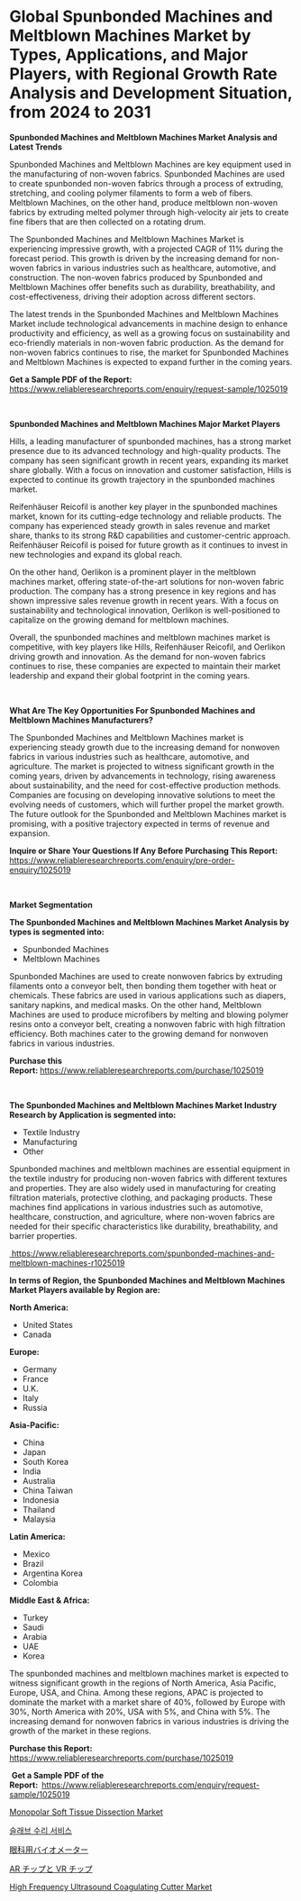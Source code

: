 <p><h1>Global Spunbonded Machines and Meltblown Machines Market by Types, Applications, and Major Players, with Regional Growth Rate Analysis and Development Situation, from 2024 to 2031</h1></p><p><strong>Spunbonded Machines and Meltblown Machines Market Analysis and Latest Trends</strong></p>
<p><p>Spunbonded Machines and Meltblown Machines are key equipment used in the manufacturing of non-woven fabrics. Spunbonded Machines are used to create spunbonded non-woven fabrics through a process of extruding, stretching, and cooling polymer filaments to form a web of fibers. Meltblown Machines, on the other hand, produce meltblown non-woven fabrics by extruding melted polymer through high-velocity air jets to create fine fibers that are then collected on a rotating drum.</p><p>The Spunbonded Machines and Meltblown Machines Market is experiencing impressive growth, with a projected CAGR of 11% during the forecast period. This growth is driven by the increasing demand for non-woven fabrics in various industries such as healthcare, automotive, and construction. The non-woven fabrics produced by Spunbonded and Meltblown Machines offer benefits such as durability, breathability, and cost-effectiveness, driving their adoption across different sectors.</p><p>The latest trends in the Spunbonded Machines and Meltblown Machines Market include technological advancements in machine design to enhance productivity and efficiency, as well as a growing focus on sustainability and eco-friendly materials in non-woven fabric production. As the demand for non-woven fabrics continues to rise, the market for Spunbonded Machines and Meltblown Machines is expected to expand further in the coming years.</p></p>
<p><strong>Get a Sample PDF of the Report:&nbsp;</strong> <a href="https://www.reliableresearchreports.com/enquiry/request-sample/1025019">https://www.reliableresearchreports.com/enquiry/request-sample/1025019</a></p>
<p>&nbsp;</p>
<p><strong>Spunbonded Machines and Meltblown Machines Major Market Players</strong></p>
<p><p>Hills, a leading manufacturer of spunbonded machines, has a strong market presence due to its advanced technology and high-quality products. The company has seen significant growth in recent years, expanding its market share globally. With a focus on innovation and customer satisfaction, Hills is expected to continue its growth trajectory in the spunbonded machines market.</p><p>Reifenhäuser Reicofil is another key player in the spunbonded machines market, known for its cutting-edge technology and reliable products. The company has experienced steady growth in sales revenue and market share, thanks to its strong R&D capabilities and customer-centric approach. Reifenhäuser Reicofil is poised for future growth as it continues to invest in new technologies and expand its global reach.</p><p>On the other hand, Oerlikon is a prominent player in the meltblown machines market, offering state-of-the-art solutions for non-woven fabric production. The company has a strong presence in key regions and has shown impressive sales revenue growth in recent years. With a focus on sustainability and technological innovation, Oerlikon is well-positioned to capitalize on the growing demand for meltblown machines.</p><p>Overall, the spunbonded machines and meltblown machines market is competitive, with key players like Hills, Reifenhäuser Reicofil, and Oerlikon driving growth and innovation. As the demand for non-woven fabrics continues to rise, these companies are expected to maintain their market leadership and expand their global footprint in the coming years.</p></p>
<p>&nbsp;</p>
<p><strong>What Are The Key Opportunities For Spunbonded Machines and Meltblown Machines Manufacturers?</strong></p>
<p><p>The Spunbonded Machines and Meltblown Machines market is experiencing steady growth due to the increasing demand for nonwoven fabrics in various industries such as healthcare, automotive, and agriculture. The market is projected to witness significant growth in the coming years, driven by advancements in technology, rising awareness about sustainability, and the need for cost-effective production methods. Companies are focusing on developing innovative solutions to meet the evolving needs of customers, which will further propel the market growth. The future outlook for the Spunbonded and Meltblown Machines market is promising, with a positive trajectory expected in terms of revenue and expansion.</p></p>
<p><strong>Inquire or Share Your Questions If Any Before Purchasing This Report:</strong> <a href="https://www.reliableresearchreports.com/enquiry/pre-order-enquiry/1025019">https://www.reliableresearchreports.com/enquiry/pre-order-enquiry/1025019</a></p>
<p>&nbsp;</p>
<p><strong>Market Segmentation</strong></p>
<p><strong>The Spunbonded Machines and Meltblown Machines Market Analysis by types is segmented into:</strong></p>
<p><ul><li>Spunbonded Machines</li><li>Meltblown Machines</li></ul></p>
<p><p>Spunbonded Machines are used to create nonwoven fabrics by extruding filaments onto a conveyor belt, then bonding them together with heat or chemicals. These fabrics are used in various applications such as diapers, sanitary napkins, and medical masks. On the other hand, Meltblown Machines are used to produce microfibers by melting and blowing polymer resins onto a conveyor belt, creating a nonwoven fabric with high filtration efficiency. Both machines cater to the growing demand for nonwoven fabrics in various industries.</p></p>
<p><strong>Purchase this Report:&nbsp;</strong><a href="https://www.reliableresearchreports.com/purchase/1025019">https://www.reliableresearchreports.com/purchase/1025019</a></p>
<p>&nbsp;</p>
<p><strong>The Spunbonded Machines and Meltblown Machines Market Industry Research by Application is segmented into:</strong></p>
<p><ul><li>Textile Industry</li><li>Manufacturing</li><li>Other</li></ul></p>
<p><p>Spunbonded machines and meltblown machines are essential equipment in the textile industry for producing non-woven fabrics with different textures and properties. They are also widely used in manufacturing for creating filtration materials, protective clothing, and packaging products. These machines find applications in various industries such as automotive, healthcare, construction, and agriculture, where non-woven fabrics are needed for their specific characteristics like durability, breathability, and barrier properties.</p></p>
<p><a href="https://www.reliableresearchreports.com/spunbonded-machines-and-meltblown-machines-r1025019">&nbsp;https://www.reliableresearchreports.com/spunbonded-machines-and-meltblown-machines-r1025019</a></p>
<p><strong>In terms of Region, the Spunbonded Machines and Meltblown Machines Market Players available by Region are:</strong></p>
<p>
    <p> <strong> North America: </strong>
        <ul>
            <li>United States</li>
            <li>Canada</li>
        </ul>
        </p> 
    <p> <strong> Europe: </strong>
        <ul>
            <li>Germany</li>
            <li>France</li>
            <li>U.K.</li>
            <li>Italy</li>
            <li>Russia</li>
        </ul>
        </p> 
    <p> <strong> Asia-Pacific: </strong>
        <ul>
            <li>China</li>
            <li>Japan</li>
            <li>South Korea</li>
            <li>India</li>
            <li>Australia</li>
            <li>China Taiwan</li>
            <li>Indonesia</li>
            <li>Thailand</li>
            <li>Malaysia</li>
        </ul>
        </p> 
    <p> <strong> Latin America: </strong>
        <ul>
            <li>Mexico</li>
            <li>Brazil</li>
            <li>Argentina Korea</li>
            <li>Colombia</li>
        </ul>
        </p> 
    <p> <strong> Middle East & Africa: </strong>
        <ul>
            <li>Turkey</li>
            <li>Saudi</li>
            <li>Arabia</li>
            <li>UAE</li>
            <li>Korea</li>
        </ul>
    </p>
    </p>
<p><p>The spunbonded machines and meltblown machines market is expected to witness significant growth in the regions of North America, Asia Pacific, Europe, USA, and China. Among these regions, APAC is projected to dominate the market with a market share of 40%, followed by Europe with 30%, North America with 20%, USA with 5%, and China with 5%. The increasing demand for nonwoven fabrics in various industries is driving the growth of the market in these regions.</p></p>
<p><strong>Purchase this Report: </strong><a href="https://www.reliableresearchreports.com/purchase/1025019">https://www.reliableresearchreports.com/purchase/1025019</a></p>
<p>&nbsp;<strong>Get a Sample PDF of the Report:&nbsp;&nbsp;</strong><a href="https://www.reliableresearchreports.com/enquiry/request-sample/1025019">https://www.reliableresearchreports.com/enquiry/request-sample/1025019</a></p>
<p><strong></strong></p>
<p><p><a href="https://github.com/RyleeBauch2023/Market-Research-Report-List-1/blob/main/monopolar-soft-tissue-dissection-market.md">Monopolar Soft Tissue Dissection Market</a></p><p><a href="https://github.com/asratman/Market-Research-Report-List-1/blob/main/430360582207.md">슬래브 수리 서비스</a></p><p><a href="https://github.com/oafhukehf4709715/Market-Research-Report-List-2/blob/main/962786196716.md">眼科用バイオメーター</a></p><p><a href="https://github.com/LuzHills1972/Market-Research-Report-List-1/blob/main/174782889587.md">AR チップと VR チップ</a></p><p><a href="https://github.com/AndreanneHane2023/Market-Research-Report-List-1/blob/main/high-frequency-ultrasound-coagulating-cutter-market.md">High Frequency Ultrasound Coagulating Cutter Market</a></p></p>
